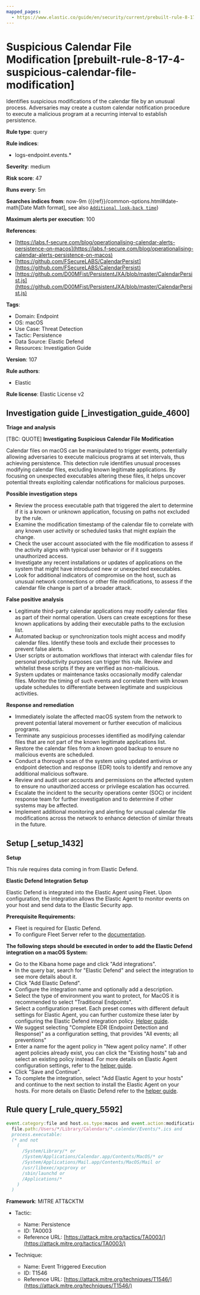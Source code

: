 ```yaml
---
mapped_pages:
  - https://www.elastic.co/guide/en/security/current/prebuilt-rule-8-17-4-suspicious-calendar-file-modification.html
---
```


# Suspicious Calendar File Modification [prebuilt-rule-8-17-4-suspicious-calendar-file-modification]

Identifies suspicious modifications of the calendar file by an unusual process. Adversaries may create a custom calendar notification procedure to execute a malicious program at a recurring interval to establish persistence.

**Rule type**: query

**Rule indices**:

* logs-endpoint.events.*

**Severity**: medium

**Risk score**: 47

**Runs every**: 5m

**Searches indices from**: now-9m ({{ref}}/common-options.html#date-math[Date Math format], see also [`Additional look-back time`](docs-content://solutions/security/detect-and-alert/create-detection-rule.md#rule-schedule))

**Maximum alerts per execution**: 100

**References**:

* [https://labs.f-secure.com/blog/operationalising-calendar-alerts-persistence-on-macos](https://labs.f-secure.com/blog/operationalising-calendar-alerts-persistence-on-macos)
* [https://github.com/FSecureLABS/CalendarPersist](https://github.com/FSecureLABS/CalendarPersist)
* [https://github.com/D00MFist/PersistentJXA/blob/master/CalendarPersist.js](https://github.com/D00MFist/PersistentJXA/blob/master/CalendarPersist.js)

**Tags**:

* Domain: Endpoint
* OS: macOS
* Use Case: Threat Detection
* Tactic: Persistence
* Data Source: Elastic Defend
* Resources: Investigation Guide

**Version**: 107

**Rule authors**:

* Elastic

**Rule license**: Elastic License v2

## Investigation guide [_investigation_guide_4600]

**Triage and analysis**

[TBC: QUOTE]
**Investigating Suspicious Calendar File Modification**

Calendar files on macOS can be manipulated to trigger events, potentially allowing adversaries to execute malicious programs at set intervals, thus achieving persistence. This detection rule identifies unusual processes modifying calendar files, excluding known legitimate applications. By focusing on unexpected executables altering these files, it helps uncover potential threats exploiting calendar notifications for malicious purposes.

**Possible investigation steps**

* Review the process executable path that triggered the alert to determine if it is a known or unknown application, focusing on paths not excluded by the rule.
* Examine the modification timestamp of the calendar file to correlate with any known user activity or scheduled tasks that might explain the change.
* Check the user account associated with the file modification to assess if the activity aligns with typical user behavior or if it suggests unauthorized access.
* Investigate any recent installations or updates of applications on the system that might have introduced new or unexpected executables.
* Look for additional indicators of compromise on the host, such as unusual network connections or other file modifications, to assess if the calendar file change is part of a broader attack.

**False positive analysis**

* Legitimate third-party calendar applications may modify calendar files as part of their normal operation. Users can create exceptions for these known applications by adding their executable paths to the exclusion list.
* Automated backup or synchronization tools might access and modify calendar files. Identify these tools and exclude their processes to prevent false alerts.
* User scripts or automation workflows that interact with calendar files for personal productivity purposes can trigger this rule. Review and whitelist these scripts if they are verified as non-malicious.
* System updates or maintenance tasks occasionally modify calendar files. Monitor the timing of such events and correlate them with known update schedules to differentiate between legitimate and suspicious activities.

**Response and remediation**

* Immediately isolate the affected macOS system from the network to prevent potential lateral movement or further execution of malicious programs.
* Terminate any suspicious processes identified as modifying calendar files that are not part of the known legitimate applications list.
* Restore the calendar files from a known good backup to ensure no malicious events are scheduled.
* Conduct a thorough scan of the system using updated antivirus or endpoint detection and response (EDR) tools to identify and remove any additional malicious software.
* Review and audit user accounts and permissions on the affected system to ensure no unauthorized access or privilege escalation has occurred.
* Escalate the incident to the security operations center (SOC) or incident response team for further investigation and to determine if other systems may be affected.
* Implement additional monitoring and alerting for unusual calendar file modifications across the network to enhance detection of similar threats in the future.


## Setup [_setup_1432]

**Setup**

This rule requires data coming in from Elastic Defend.

**Elastic Defend Integration Setup**

Elastic Defend is integrated into the Elastic Agent using Fleet. Upon configuration, the integration allows the Elastic Agent to monitor events on your host and send data to the Elastic Security app.

**Prerequisite Requirements:**

* Fleet is required for Elastic Defend.
* To configure Fleet Server refer to the [documentation](docs-content://reference/ingestion-tools/fleet/fleet-server.md).

**The following steps should be executed in order to add the Elastic Defend integration on a macOS System:**

* Go to the Kibana home page and click "Add integrations".
* In the query bar, search for "Elastic Defend" and select the integration to see more details about it.
* Click "Add Elastic Defend".
* Configure the integration name and optionally add a description.
* Select the type of environment you want to protect, for MacOS it is recommended to select "Traditional Endpoints".
* Select a configuration preset. Each preset comes with different default settings for Elastic Agent, you can further customize these later by configuring the Elastic Defend integration policy. [Helper guide](docs-content://solutions/security/configure-elastic-defend/configure-an-integration-policy-for-elastic-defend.md).
* We suggest selecting "Complete EDR (Endpoint Detection and Response)" as a configuration setting, that provides "All events; all preventions"
* Enter a name for the agent policy in "New agent policy name". If other agent policies already exist, you can click the "Existing hosts" tab and select an existing policy instead. For more details on Elastic Agent configuration settings, refer to the [helper guide](docs-content://reference/ingestion-tools/fleet/agent-policy.md).
* Click "Save and Continue".
* To complete the integration, select "Add Elastic Agent to your hosts" and continue to the next section to install the Elastic Agent on your hosts. For more details on Elastic Defend refer to the [helper guide](docs-content://solutions/security/configure-elastic-defend/install-elastic-defend.md).


## Rule query [_rule_query_5592]

```js
event.category:file and host.os.type:macos and event.action:modification and
  file.path:/Users/*/Library/Calendars/*.calendar/Events/*.ics and
  process.executable:
  (* and not
    (
      /System/Library/* or
      /System/Applications/Calendar.app/Contents/MacOS/* or
      /System/Applications/Mail.app/Contents/MacOS/Mail or
      /usr/libexec/xpcproxy or
      /sbin/launchd or
      /Applications/*
    )
  )
```

**Framework**: MITRE ATT&CKTM

* Tactic:

    * Name: Persistence
    * ID: TA0003
    * Reference URL: [https://attack.mitre.org/tactics/TA0003/](https://attack.mitre.org/tactics/TA0003/)

* Technique:

    * Name: Event Triggered Execution
    * ID: T1546
    * Reference URL: [https://attack.mitre.org/techniques/T1546/](https://attack.mitre.org/techniques/T1546/)



